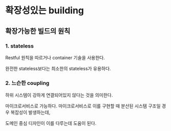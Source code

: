 # 확장성있는 building

## 확장가능한 빌드의 원칙

### 1. stateless

Restful 원칙을 따르거나 container 기술을 사용한다.

완전한 stateless보다는 최소한의 stateless가 유용하다.

### 2. 느슨한 coupling

하위 시스템이 강하게 연결되어있지 않다는 것을 의미한다.

마이크로서비스로 가능하다. 마이크로서비스로 이를 구현할 때 분산된 시스템 구조일 경우 복잡성이 발생하는데,

도메인 중심 디자인이 이를 다루는데 도움이 된다.